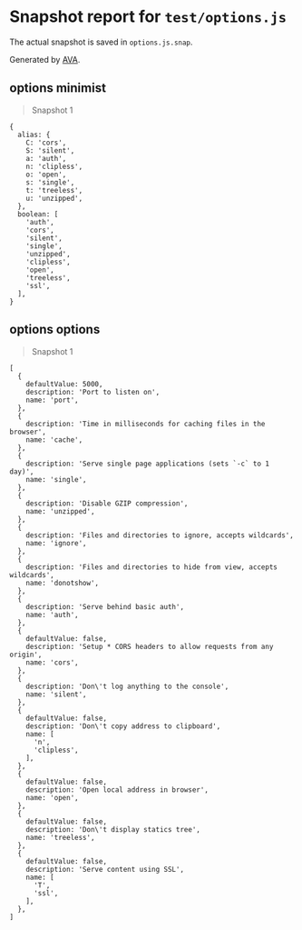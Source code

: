 # Snapshot report for `test/options.js`

The actual snapshot is saved in `options.js.snap`.

Generated by [AVA](https://ava.li).

## options minimist

> Snapshot 1

    {
      alias: {
        C: 'cors',
        S: 'silent',
        a: 'auth',
        n: 'clipless',
        o: 'open',
        s: 'single',
        t: 'treeless',
        u: 'unzipped',
      },
      boolean: [
        'auth',
        'cors',
        'silent',
        'single',
        'unzipped',
        'clipless',
        'open',
        'treeless',
        'ssl',
      ],
    }

## options options

> Snapshot 1

    [
      {
        defaultValue: 5000,
        description: 'Port to listen on',
        name: 'port',
      },
      {
        description: 'Time in milliseconds for caching files in the browser',
        name: 'cache',
      },
      {
        description: 'Serve single page applications (sets `-c` to 1 day)',
        name: 'single',
      },
      {
        description: 'Disable GZIP compression',
        name: 'unzipped',
      },
      {
        description: 'Files and directories to ignore, accepts wildcards',
        name: 'ignore',
      },
      {
        description: 'Files and directories to hide from view, accepts wildcards',
        name: 'donotshow',
      },
      {
        description: 'Serve behind basic auth',
        name: 'auth',
      },
      {
        defaultValue: false,
        description: 'Setup * CORS headers to allow requests from any origin',
        name: 'cors',
      },
      {
        description: 'Don\'t log anything to the console',
        name: 'silent',
      },
      {
        defaultValue: false,
        description: 'Don\'t copy address to clipboard',
        name: [
          'n',
          'clipless',
        ],
      },
      {
        defaultValue: false,
        description: 'Open local address in browser',
        name: 'open',
      },
      {
        defaultValue: false,
        description: 'Don\'t display statics tree',
        name: 'treeless',
      },
      {
        defaultValue: false,
        description: 'Serve content using SSL',
        name: [
          'T',
          'ssl',
        ],
      },
    ]
